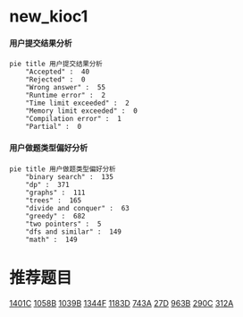 # new_kioc1

<!-- tabs:start -->



#### **用户提交结果分析**

```mermaid
pie title 用户提交结果分析
    "Accepted" :  40
    "Rejected" :  0
    "Wrong answer" :  55
    "Runtime error" :  2
    "Time limit exceeded" :  2
    "Memory limit exceeded" :  0
    "Compilation error" :  1
    "Partial" :  0
```

#### **用户做题类型偏好分析**

```mermaid
pie title 用户做题类型偏好分析
    "binary search" :  135
    "dp" :  371
    "graphs" :  111
    "trees" :  165
    "divide and conquer" :  63
    "greedy" :  682
    "two pointers" :  5
    "dfs and similar" :  149
    "math" :  149
```



<!-- tabs:end -->
# 推荐题目
[1401C](https://codeforces.com/contest/1401/problem/C)
[1058B](https://codeforces.com/contest/1058/problem/B)
[1039B](https://codeforces.com/contest/1039/problem/B)
[1344F](https://codeforces.com/contest/1344/problem/F)
[1183D](https://codeforces.com/contest/1183/problem/D)
[743A](https://codeforces.com/contest/743/problem/A)
[27D](https://codeforces.com/contest/27/problem/D)
[963B](https://codeforces.com/contest/963/problem/B)
[290C](https://codeforces.com/contest/290/problem/C)
[312A](https://codeforces.com/contest/312/problem/A)
